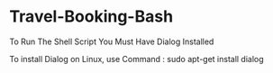 # Travel-Booking-Bash

To Run The Shell Script You Must Have Dialog Installed

To install Dialog on Linux, use Command : sudo apt-get install dialog
